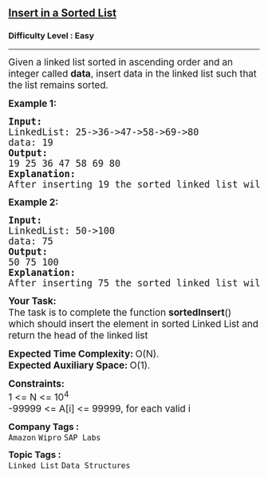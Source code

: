 <h2><a href="https://www.geeksforgeeks.org/problems/insert-in-a-sorted-list/1?page=1&category=Linked%20List&difficulty=Easy&sortBy=submissions">Insert in a Sorted List</a></h2><h3>Difficulty Level : Easy</h3><hr><div class="problems_problem_content__Xm_eO"><p><span style="font-size: 14pt;">Given a linked list sorted in ascending order and an integer called <strong>data</strong>, insert&nbsp;data in the linked list such that the list remains sorted.</span></p>
<p><span style="font-size: 14pt;"><strong>Example 1:</strong></span></p>
<pre><span style="font-size: 14pt;"><strong>Input:
</strong>LinkedList: 25-&gt;36-&gt;47-&gt;58-&gt;69-&gt;80
data: 19
<strong>Output: <br></strong>19 25 36 47 58 69 80<br><strong>Explanation:</strong></span><br><span style="font-size: 14pt;">After inserting 19 the sorted linked list will look like the one in the output.</span></pre>
<p><span style="font-size: 14pt;"><strong>Example 2:</strong></span></p>
<pre><span style="font-size: 14pt;"><strong>Input:
</strong>LinkedList: 50-&gt;100
data: 75
<strong>Output: <br></strong>50 75 100<br><strong>Explanation:</strong><br>After inserting 75 the sorted linked list will look like the one in the output.</span></pre>
<p><span style="font-size: 14pt;"><strong>Your&nbsp;Task:</strong><br>The task is to complete the function <strong>sortedInsert</strong>() which should insert the element in sorted Linked List and return the head of the linked list</span></p>
<p><span style="font-size: 14pt;"><strong>Expected Time Complexity:&nbsp;</strong>O(N).<br><strong>Expected Auxiliary Space:&nbsp;</strong>O(1).</span></p>
<p><span style="font-size: 14pt;"><strong>Constraints:</strong><br>1 &lt;= N &lt;= 10<sup>4</sup><br>-99999 &lt;= A[i] &lt;= 99999, for each valid i</span></p></div><p><span style=font-size:18px><strong>Company Tags : </strong><br><code>Amazon</code>&nbsp;<code>Wipro</code>&nbsp;<code>SAP Labs</code>&nbsp;<br><p><span style=font-size:18px><strong>Topic Tags : </strong><br><code>Linked List</code>&nbsp;<code>Data Structures</code>&nbsp;